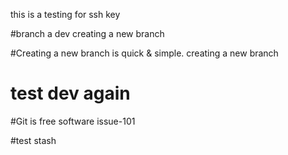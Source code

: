 this is a testing for ssh key

#branch a dev
creating a new branch 

#Creating a new branch is quick & simple.
creating a new branch

# test dev again

#Git is free software  issue-101

#test   stash

